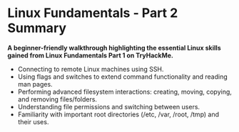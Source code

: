 # Linux Fundamentals - Part 2 Summary
**A beginner-friendly walkthrough highlighting the essential Linux skills gained from Linux Fundamentals Part 1 on TryHackMe.**
- Connecting to remote Linux machines using SSH.
- Using flags and switches to extend command functionality and reading man pages.
- Performing advanced filesystem interactions: creating, moving, copying, and removing files/folders.
- Understanding file permissions and switching between users.
- Familiarity with important root directories (/etc, /var, /root, /tmp) and their uses.
